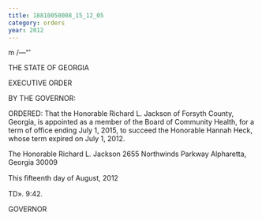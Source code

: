 ```yaml
---
title: 18810050008_15_12_05
category: orders
year: 2012
---
```

 

m /—“'

THE STATE OF GEORGIA

EXECUTIVE ORDER

BY THE GOVERNOR:

ORDERED: That the Honorable Richard L. Jackson of Forsyth County,
Georgia, is appointed as a member of the Board of Community
Health, for a term of office ending July 1, 2015, to succeed the
Honorable Hannah Heck, whose term expired on July 1, 2012.

The Honorable Richard L. Jackson
2655 Northwinds Parkway
Alpharetta, Georgia 30009

This ﬁfteenth day of August, 2012

TD». 9:42.

GOVERNOR

